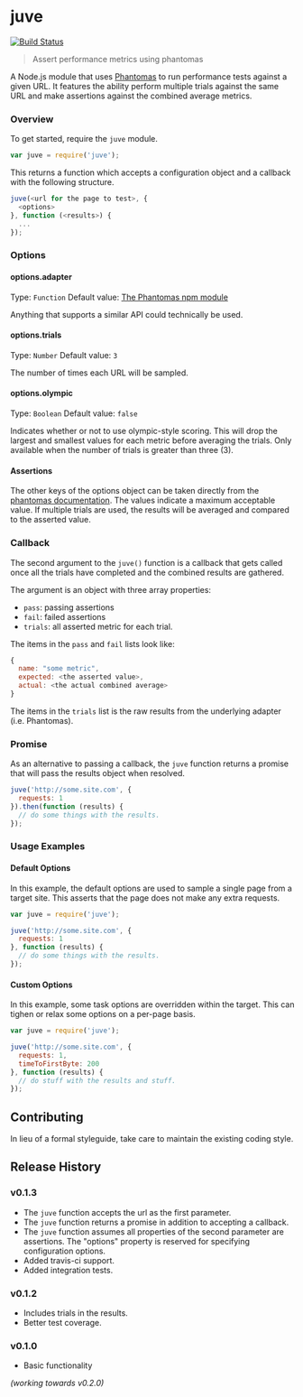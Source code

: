 # juve

[![Build Status](https://travis-ci.org/jared-stilwell/juve.png?branch=master)](https://travis-ci.org/jared-stilwell/juve)

> Assert performance metrics using phantomas

A Node.js module that uses [Phantomas](https://github.com/macbre/phantomas) to run performance tests against a given URL. It features the ability perform multiple trials against the same URL and make assertions against the combined average metrics.

### Overview
To get started, require the `juve` module.

```js
var juve = require('juve');
```

This returns a function which accepts a configuration object and a callback with the following structure.

```js
juve(<url for the page to test>, {
  <options>
}, function (<results>) {
  ...
});
```


### Options

#### options.adapter
Type: `Function`
Default value: [The Phantomas npm module](https://github.com/macbre/phantomas/wiki/npm-module)

Anything that supports a similar API could technically be used.

#### options.trials
Type: `Number`
Default value: `3`

The number of times each URL will be sampled.

#### options.olympic
Type: `Boolean`
Default value: `false`

Indicates whether or not to use olympic-style scoring. This will drop the largest and smallest values for each metric before averaging the trials. Only available when the number of trials is greater than three (3).
 

#### Assertions
The other keys of the options object can be taken directly from the [phantomas documentation](https://github.com/macbre/phantomas#metrics). The values indicate a maximum acceptable value. If multiple trials are used, the results will be averaged and compared to the asserted value.

### Callback
The second argument to the `juve()` function is a callback that gets called once all the trials have completed and the combined results are gathered.

The argument is an object with three array properties:
  - `pass`: passing assertions
  - `fail`: failed assertions
  - `trials`: all asserted metric for each trial.

The items in the `pass` and `fail` lists look like:

```javascript
{
  name: "some metric",
  expected: <the asserted value>,
  actual: <the actual combined average>
}
```

The items in the `trials` list is the raw results from the underlying adapter (i.e. Phantomas).

### Promise
As an alternative to passing a callback, the `juve` function returns a promise that will pass the results object when resolved.

```javascript
juve('http://some.site.com', {
  requests: 1
}).then(function (results) {
  // do some things with the results.
});
```

### Usage Examples

#### Default Options
In this example, the default options are used to sample a single page from a target site. This asserts that the page does not make any extra requests.

```js
var juve = require('juve');

juve('http://some.site.com', {
  requests: 1
}, function (results) {
  // do some things with the results.
});
```

#### Custom Options
In this example, some task options are overridden within the target. This can tighen or relax some options on a per-page basis.

```js
var juve = require('juve');

juve('http://some.site.com', {
  requests: 1,
  timeToFirstByte: 200
}, function (results) {
  // do stuff with the results and stuff.
});
```

## Contributing
In lieu of a formal styleguide, take care to maintain the existing coding style.

## Release History

### v0.1.3
- The `juve` function accepts the url as the first parameter.
- The `juve` function returns a promise in addition to accepting a callback.
- The `juve` function assumes all properties of the second parameter are assertions. The "options" property is reserved for specifying configuration options.
- Added travis-ci support.
- Added integration tests.

### v0.1.2
- Includes trials in the results.
- Better test coverage.

### v0.1.0
- Basic functionality

_(working towards v0.2.0)_
